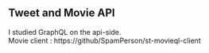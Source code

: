 ## Tweet and Movie API
I studied GraphQL on the api-side.<br>
Movie client : https://github/SpamPerson/st-movieql-client